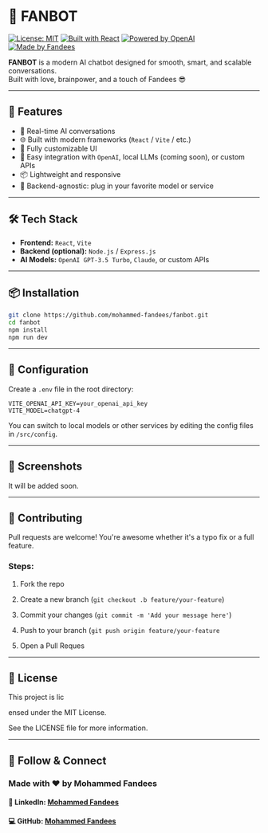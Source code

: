 # 🤖 FANBOT

[![License: MIT](https://img.shields.io/badge/License-MIT-blue.svg)](LICENSE)
[![Built with React](https://img.shields.io/badge/Built%20with-React-61DAFB?logo=react)](https://reactjs.org/)
[![Powered by OpenAI](https://img.shields.io/badge/Powered%20by-OpenAI-000000?logo=openai&logoColor=white)](https://openai.com/)
[![Made by Fandees](https://img.shields.io/badge/Made%20by-Fandees-green)](https://github.com/fandees)

**FANBOT** is a modern AI chatbot designed for smooth, smart, and scalable conversations.  
Built with love, brainpower, and a touch of Fandees 😎

---

## 🚀 Features

- 💬 Real-time AI conversations  
- 🌐 Built with modern frameworks (`React` / `Vite` / etc.)  
- 🎨 Fully customizable UI  
- 🧠 Easy integration with `OpenAI`, local LLMs (coming soon), or custom APIs  
- 📦 Lightweight and responsive  
- 🔌 Backend-agnostic: plug in your favorite model or service  

---

## 🛠️ Tech Stack

- **Frontend:** `React`, `Vite`  
- **Backend (optional):** `Node.js` / `Express.js`  
- **AI Models:** `OpenAI GPT-3.5 Turbo`, `Claude`, or custom APIs  

---

## 📦 Installation

```bash
git clone https://github.com/mohammed-fandees/fanbot.git
cd fanbot
npm install
npm run dev
```

---

## 🔧 Configuration
Create a `.env` file in the root directory:

```env
VITE_OPENAI_API_KEY=your_openai_api_key
VITE_MODEL=chatgpt-4
```
You can switch to local models or other services by editing the config files in `/src/config`.

---

## 📸 Screenshots

It will be added soon.

---

## 🤝 Contributing

Pull requests are welcome!
You're awesome whether it's a typo fix or a full feature.

### Steps:

1. Fork the repo

2. Create a new branch (`git checkout .b feature/your-feature`)

3. Commit your changes (`git commit -m 'Add your message here'`)

4. Push to your branch (`git push origin feature/your-feature`

5. Open a Pull Reques

---
## 📜 License

This project is lic

ensed under the MIT License.

See the LICENSE file for more information.

---

## 🔗 Follow & Connect

### Made with ❤️ by Mohammed Fandees

#### 👔 LinkedIn: [Mohammed Fandees](https://www.linkedin.com/in/mohammed-fandees)
#### 💻 GitHub: [Mohammed Fandees](https://github.com/mohammed-fandees)


